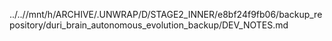 ../..//mnt/h/ARCHIVE/.UNWRAP/D/STAGE2_INNER/e8bf24f9fb06/backup_repository/duri_brain_autonomous_evolution_backup/DEV_NOTES.md